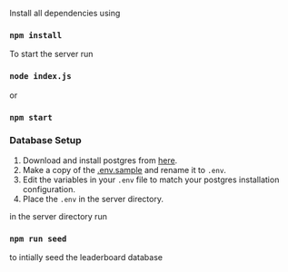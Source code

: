 Install all dependencies using 
### `npm install`

To start the server run
### `node index.js`

or 

### `npm start`

### Database Setup

1. Download and install postgres from [here](https://www.postgresql.org/download/).
2. Make a copy of the [.env.sample](../.env.sample) and rename it to ```.env```.
3. Edit the variables in your ```.env``` file to match your postgres installation configuration.
4. Place the ```.env``` in the server directory.

in the server directory run
### `npm run seed`

to intially seed the leaderboard database
